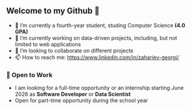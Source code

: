 ## Welcome to my Github 👋

- 🌱 I’m currently a fourth-year student, studing Computer Science **(4.0 GPA)**
- 🔭 I’m currently working on data-driven projects, including, but not limited to web applications
- 👯 I’m looking to collaborate on different projects 
- 📫 How to reach me: <u>https://www.linkedin.com/in/zahariev-georgi/</u>

### 💼 Open to Work
- I am looking for a full-time opportunity or an internship starting June 2026 as **Software Developer** or **Data Scientist**
- Open for part-time opportunity during the school year

